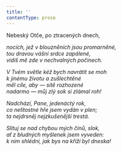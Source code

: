 ```yaml
---
title: ''
contentType: prose
---
```


Nebeský Otče, po ztracených dnech,

_nocích, jež v blouzněních jsou promarněné,  
tou dravou vášní srdce zapálené,  
vidíš mě zde v nechvalných počinech._

_V Tvém světle kéž bych navrátit se moh  
k jinému životu a zušlechtěné  
měl cíle, aby — sítě rozhozené  
nadarmo — můj zlý sok si zlámal roh!_

_Nadchází, Pane, jedenáctý rok,  
co nelítostné hře jsem vydán v plen;  
ta nejdrsněj nejzkušenější trestá._

_Slituj se nad chybou mých činů, slok,  
ať z bludných myšlenek jsem vyveden:  
k nim shlédni, jak bys na kříži byl dneska!_
